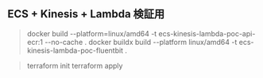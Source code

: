 ## ECS + Kinesis + Lambda 検証用

> docker build --platform=linux/amd64 -t ecs-kinesis-lambda-poc-api-ecr:1 --no-cache .
> docker buildx build --platform linux/amd64 -t ecs-kinesis-lambda-poc-fluentbit .


> terraform init
> terraform apply